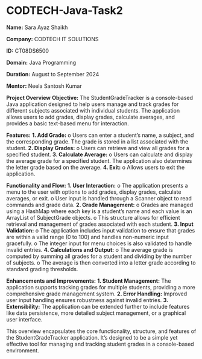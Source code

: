 # CODTECH-Java-Task2

**Name:** Sara Ayaz Shaikh

**Company:** CODTECH IT SOLUTIONS

**ID:** CT08DS6500

**Domain:** Java Programming

**Duration:** August to September 2024

**Mentor:** Neela Santosh Kumar

**Project Overview**
**Objective:** The StudentGradeTracker is a console-based Java application designed to help users manage and track grades for different subjects associated with individual students. The application allows users to add grades, display grades, calculate averages, and provides a basic text-based menu for interaction.

**Features:**
**1.	Add Grade:**
o	Users can enter a student’s name, a subject, and the corresponding grade. The grade is stored in a list associated with the student.
**2.	Display Grades:**
o	Users can retrieve and view all grades for a specified student.
**3.	Calculate Average:**
o	Users can calculate and display the average grade for a specified student. The application also determines the letter grade based on the average.
**4.	Exit:**
o	Allows users to exit the application.

**Functionality and Flow:**
**1.	User Interaction:**
o	The application presents a menu to the user with options to add grades, display grades, calculate averages, or exit.
o	User input is handled through a Scanner object to read commands and grade data.
**2.	Grade Management:**
o	Grades are managed using a HashMap where each key is a student’s name and each value is an ArrayList of SubjectGrade objects.
o	This structure allows for efficient retrieval and management of grades associated with each student.
**3.	Input Validation:**
o	The application includes input validation to ensure that grades are within a valid range (0 to 100) and handles non-numeric input gracefully.
o	The integer input for menu choices is also validated to handle invalid entries.
**4.	Calculations and Output:**
o	The average grade is computed by summing all grades for a student and dividing by the number of subjects.
o	The average is then converted into a letter grade according to standard grading thresholds.

**Enhancements and Improvements:**
**1.	Student Management:** The application supports tracking grades for multiple students, providing a more comprehensive grade management system.
**2.	Error Handling:** Improved user input handling ensures robustness against invalid entries.
**3.	Extensibility:** The application can be extended further to include features like data persistence, more detailed subject management, or a graphical user interface.

This overview encapsulates the core functionality, structure, and features of the StudentGradeTracker application. It’s designed to be a simple yet effective tool for managing and tracking student grades in a console-based environment.

